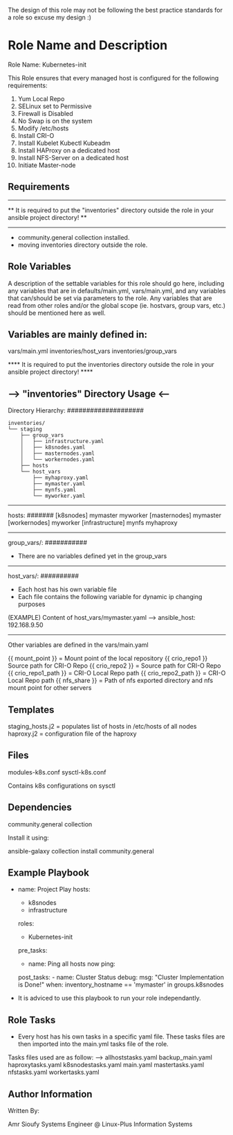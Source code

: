 The design of this role may not be following the best practice standards for a role so excuse my design :)

Role Name and Description 
=========================
Role Name: Kubernetes-init

This Role ensures that every managed host is configured for the following requirements:

1. Yum Local Repo
2. SELinux set to Permissive
3. Firewall is Disabled
4. No Swap is on the system
5. Modify /etc/hosts
6. Install CRI-O 
7. Install Kubelet Kubectl Kubeadm
8. Install HAProxy on a dedicated host
9. Install NFS-Server on a dedicated host
10. Initiate Master-node

Requirements
------------
***********************************************************************************************************
** It is required to put the "inventories" directory outside the role in your ansible project directory! **
***********************************************************************************************************

- community.general collection installed.
- moving inventories directory outside the role.

Role Variables
--------------

A description of the settable variables for this role should go here, including any variables that are in defaults/main.yml, vars/main.yml, and any variables that can/should be set via parameters to the role. Any variables that are read from other roles and/or the global scope (ie. hostvars, group vars, etc.) should be mentioned here as well.


Variables are mainly defined in:
--------------------------------

vars/main.yml
inventories/host_vars
inventories/group_vars

**** It is required to put the inventories directory outside the role in your ansible project directory! ****


--> "inventories" Directory Usage <-- 
-------------------------------------

Directory Hierarchy:
####################
```
inventories/
└── staging
    ├── group_vars
    │   ├── infrastructure.yaml
    │   ├── k8snodes.yaml
    │   ├── masternodes.yaml
    │   └── workernodes.yaml
    ├── hosts
    └── host_vars
        ├── myhaproxy.yaml
        ├── mymaster.yaml
        ├── mynfs.yaml
        └── myworker.yaml
```
-------------------------------------

hosts:
#######
[k8snodes]
mymaster
myworker
[masternodes]
mymaster
[workernodes]
myworker
[infrastructure]
mynfs
myhaproxy

-------------------------------------

group_vars/:
###########
- There are no variables defined yet in the group_vars

-------------------------------------
host_vars/:
##########

- Each host has his own variable file
- Each file contains the following variable for dynamic ip changing purposes

(EXAMPLE) Content of host_vars/mymaster.yaml
-->
   ansible_host: 192.168.9.50

-------------------------------------
Other variables are defined in the vars/main.yaml


{{ mount_point }} = Mount point of the local repository 
{{ crio_repo1 }} Source path for CRI-O Repo
{{ crio_repo2 }} = Source path for CRI-O Repo
{{ crio_repo1_path }} =  CRI-O Local Repo path
{{ crio_repo2_path }} = CRI-O Local Repo path
{{ nfs_share }} = Path of nfs exported directory and nfs mount point for other servers


Templates
---------

staging_hosts.j2 = populates list of hosts in /etc/hosts of all nodes
haproxy.j2 = configuration file of the haproxy


Files
-----
modules-k8s.conf  sysctl-k8s.conf

Contains k8s configurations on sysctl

Dependencies
------------

community.general collection

Install it using:

ansible-galaxy collection install community.general

Example Playbook
----------------
- name: Project Play
  hosts:
    - k8snodes
    - infrastructure

  roles:
    - Kubernetes-init

  pre_tasks:
    - name: Ping all hosts now
      ping:


  post_tasks:
      - name: Cluster Status
        debug:
          msg: "Cluster Implementation is Done!"
        when: inventory_hostname == 'mymaster' in groups.k8snodes


- It is adviced to use this playbook to run your role independantly.


Role Tasks
----------
- Every host has his own tasks in a specific yaml file. These tasks files are then imported into the main.yml tasks file of the role.

Tasks files used are as follow:
-->
allhoststasks.yaml  backup_main.yaml  haproxytasks.yaml  k8snodestasks.yaml  main.yaml  mastertasks.yaml  nfstasks.yaml  workertasks.yaml

Author Information
------------------
Written By:

Amr Sioufy 
Systems Engineer @ Linux-Plus Information Systems
